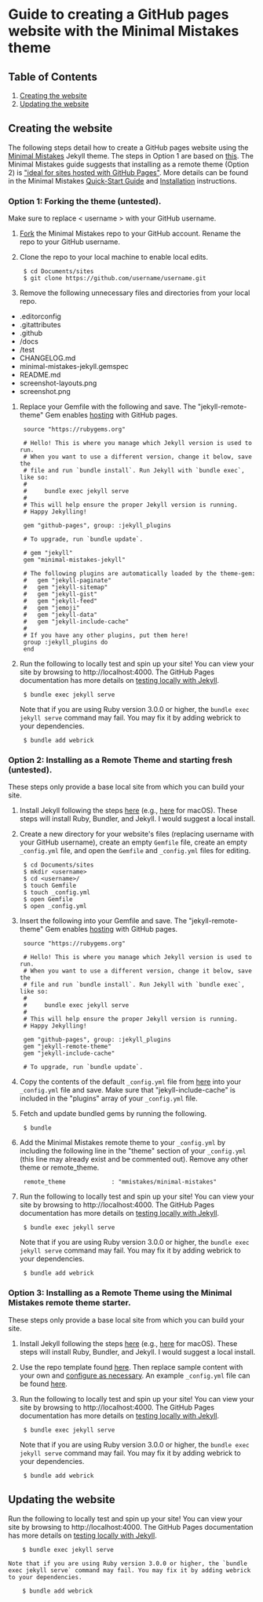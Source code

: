 # Guide to creating a GitHub pages website with the Minimal Mistakes theme

## Table of Contents
1. [Creating the website](#creating)
1. [Updating the website](#updating-the-website)

<a name="creating"></a>
## Creating the website

The following steps detail how to create a GitHub pages website using the [Minimal Mistakes](https://mmistakes.github.io/minimal-mistakes/) Jekyll theme. The steps in Option 1 are based on [this](http://varianceexplained.org/theme-setup/). The Minimal Mistakes guide suggests that installing as a remote theme (Option 2) is ["ideal for sites hosted with GitHub Pages"](https://mmistakes.github.io/minimal-mistakes/docs/quick-start-guide/#remote-theme-method). More details can be found in the Minimal Mistakes [Quick-Start Guide](https://mmistakes.github.io/minimal-mistakes/docs/quick-start-guide/) and [Installation](https://mmistakes.github.io/minimal-mistakes/docs/installation/) instructions.

### Option 1: Forking the theme (untested).

Make sure to replace < username > with your GitHub username.

1. [Fork](http://github.com/mmistakes/minimal-mistakes/fork) the Minimal Mistakes repo to your GitHub account. Rename the repo to your GitHub username.

1. Clone the repo to your local machine to enable local edits.

        $ cd Documents/sites
        $ git clone https://github.com/username/username.git

1. Remove the following unnecessary files and directories from your local repo.

  - .editorconfig
  - .gitattributes
  - .github
  - /docs
  - /test
  - CHANGELOG.md
  - minimal-mistakes-jekyll.gemspec
  - README.md
  - screenshot-layouts.png
  - screenshot.png

1. Replace your Gemfile with the following and save. The "jekyll-remote-theme" Gem enables [hosting](https://github.com/benbalter/jekyll-remote-theme) with GitHub pages.

        source "https://rubygems.org"

        # Hello! This is where you manage which Jekyll version is used to run.
        # When you want to use a different version, change it below, save the
        # file and run `bundle install`. Run Jekyll with `bundle exec`, like so:
        #
        #     bundle exec jekyll serve
        #
        # This will help ensure the proper Jekyll version is running.
        # Happy Jekylling!

        gem "github-pages", group: :jekyll_plugins

        # To upgrade, run `bundle update`.

        # gem "jekyll"
        gem "minimal-mistakes-jekyll"

        # The following plugins are automatically loaded by the theme-gem:
        #   gem "jekyll-paginate"
        #   gem "jekyll-sitemap"
        #   gem "jekyll-gist"
        #   gem "jekyll-feed"
        #   gem "jemoji"
        #   gem "jekyll-data"
        #   gem "jekyll-include-cache"
        #
        # If you have any other plugins, put them here!
        group :jekyll_plugins do
        end

1. Run the following to locally test and spin up your site! You can view your site by browsing to http://localhost:4000. The GitHub Pages documentation has more details on [testing locally with Jekyll](https://docs.github.com/en/pages/setting-up-a-github-pages-site-with-jekyll/testing-your-github-pages-site-locally-with-jekyll).

        $ bundle exec jekyll serve

    Note that if you are using Ruby version 3.0.0 or higher, the `bundle exec jekyll serve` command may fail. You may fix it by adding webrick to your dependencies.

        $ bundle add webrick

### Option 2: Installing as a Remote Theme and starting fresh (untested).

These steps only provide a base local site from which you can build your site.

1. Install Jekyll following the steps [here](https://jekyllrb.com/docs/installation/) (e.g., [here](https://jekyllrb.com/docs/installation/macos/) for macOS). These steps will install Ruby, Bundler, and Jekyll. I would suggest a local install.

1. Create a new directory for your website's files (replacing username with your GitHub username), create an empty `Gemfile` file, create an empty `_config.yml` file, and open the `Gemfile` and `_config.yml` files for editing.

        $ cd Documents/sites
        $ mkdir <username>
        $ cd <username>/
        $ touch Gemfile
        $ touch _config.yml
        $ open Gemfile
        $ open _config.yml

1. Insert the following into your Gemfile and save. The "jekyll-remote-theme" Gem enables [hosting](https://github.com/benbalter/jekyll-remote-theme) with GitHub pages.

        source "https://rubygems.org"

        # Hello! This is where you manage which Jekyll version is used to run.
        # When you want to use a different version, change it below, save the
        # file and run `bundle install`. Run Jekyll with `bundle exec`, like so:
        #
        #     bundle exec jekyll serve
        #
        # This will help ensure the proper Jekyll version is running.
        # Happy Jekylling!

        gem "github-pages", group: :jekyll_plugins
        gem "jekyll-remote-theme"
        gem "jekyll-include-cache"

        # To upgrade, run `bundle update`.

1. Copy the contents of the default `_config.yml` file from [here](https://github.com/mmistakes/minimal-mistakes/blob/master/_config.yml) into your `_config.yml` file and save. Make sure that "jekyll-include-cache" is included in the "plugins" array of your `_config.yml` file.

1. Fetch and update bundled gems by running the following.

        $ bundle

1. Add the Minimal Mistakes remote theme to your `_config.yml` by including the following line in the "theme" section of your `_config.yml` (this line may already exist and be commented out). Remove any other theme or remote_theme.

        remote_theme             : "mmistakes/minimal-mistakes"

1. Run the following to locally test and spin up your site! You can view your site by browsing to http://localhost:4000. The GitHub Pages documentation has more details on [testing locally with Jekyll](https://docs.github.com/en/pages/setting-up-a-github-pages-site-with-jekyll/testing-your-github-pages-site-locally-with-jekyll).

        $ bundle exec jekyll serve

    Note that if you are using Ruby version 3.0.0 or higher, the `bundle exec jekyll serve` command may fail. You may fix it by adding webrick to your dependencies.

        $ bundle add webrick

### Option 3: Installing as a Remote Theme using the Minimal Mistakes remote theme starter.

These steps only provide a base local site from which you can build your site.

1. Install Jekyll following the steps [here](https://jekyllrb.com/docs/installation/) (e.g., [here](https://jekyllrb.com/docs/installation/macos/) for macOS). These steps will install Ruby, Bundler, and Jekyll. I would suggest a local install.

1. Use the repo template found [here](https://github.com/mmistakes/mm-github-pages-starter). Then replace sample content with your own and [configure as necessary](https://mmistakes.github.io/minimal-mistakes/docs/configuration/). An example `_config.yml` file can be found [here](https://github.com/mmistakes/minimal-mistakes/blob/master/_config.yml).

1. Run the following to locally test and spin up your site! You can view your site by browsing to http://localhost:4000. The GitHub Pages documentation has more details on [testing locally with Jekyll](https://docs.github.com/en/pages/setting-up-a-github-pages-site-with-jekyll/testing-your-github-pages-site-locally-with-jekyll).

        $ bundle exec jekyll serve

    Note that if you are using Ruby version 3.0.0 or higher, the `bundle exec jekyll serve` command may fail. You may fix it by adding webrick to your dependencies.

        $ bundle add webrick

<a name="updating"></a>
## Updating the website

Run the following to locally test and spin up your site! You can view your site by browsing to http://localhost:4000. The GitHub Pages documentation has more details on [testing locally with Jekyll](https://docs.github.com/en/pages/setting-up-a-github-pages-site-with-jekyll/testing-your-github-pages-site-locally-with-jekyll).

        $ bundle exec jekyll serve

    Note that if you are using Ruby version 3.0.0 or higher, the `bundle exec jekyll serve` command may fail. You may fix it by adding webrick to your dependencies.

        $ bundle add webrick